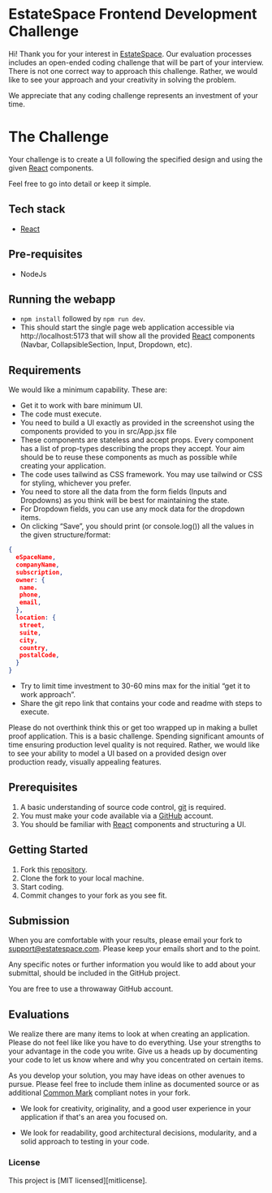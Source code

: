 # EstateSpace Frontend Development Challenge

Hi! Thank you for your interest in [EstateSpace][g3website]. Our evaluation processes includes an open-ended coding challenge that will be part of your interview. There is not one correct way to approach this challenge. Rather, we would like to see your approach and your creativity in solving the problem.

We appreciate that any coding challenge represents an investment of your time.

# The Challenge

Your challenge is to create a UI following the specified design and using the given [React][react] components.

Feel free to go into detail or keep it simple.

## Tech stack

- [React](https://reactjs.org/)

## Pre-requisites

- NodeJs

## Running the webapp

- `npm install` followed by `npm run dev`.
- This should start the single page web application accessible via http://localhost:5173 that will show all the provided
  [React][react] components (Navbar, CollapsibleSection, Input, Dropdown, etc).

## Requirements

We would like a minimum capability. These are:

- Get it to work with bare minimum UI.
- The code must execute.
- You need to build a UI exactly as provided in the screenshot using the components provided to you in src/App.jsx file
- These components are stateless and accept props. Every component has a list of prop-types describing the props they accept. Your aim should be to reuse these components as much as possible while creating your application.
- The code uses tailwind as CSS framework. You may use tailwind or CSS for styling, whichever you prefer.
- You need to store all the data from the form fields (Inputs and Dropdowns) as you think will be best for maintaining the state.
- For Dropdown fields, you can use any mock data for the dropdown items.
- On clicking “Save”, you should print (or console.log()) all the values in the given structure/format:

```json
{
  eSpaceName,
  companyName,
  subscription,
  owner: {
   name.
   phone,
   email,
  },
  location: {
   street,
   suite,
   city,
   country,
   postalCode,
  }
}
```

- Try to limit time investment to 30-60 mins max for the initial “get it to work approach”.
- Share the git repo link that contains your code and readme with steps to execute.

Please do not overthink think this or get too wrapped up in making a bullet proof application. This is a basic
challenge. Spending significant amounts of time ensuring production level quality is not required. Rather,
we would like to see your ability to model a UI based on a provided design over production ready, visually
appealing features.

## Prerequisites

1. A basic understanding of source code control, [git][git-scm] is required.
2. You must make your code available via a [GitHub][github] account.
3. You should be familiar with [React][react] components and structuring a UI.

## Getting Started

1. Fork this [repository][repository].
1. Clone the fork to your local machine.
1. Start coding.
1. Commit changes to your fork as you see fit.

## Submission

When you are comfortable with your results, please email your fork to
[support@estatespace.com](mailto:support@estatespace.com). Please keep your emails short and to the point.

Any specific notes or further information you would like to add about your submittal, should be included in the GitHub project.

You are free to use a throwaway GitHub account.

## Evaluations

We realize there are many items to look at when creating an application.
Please do not feel like like you have to do everything.
Use your strengths to your advantage in the code you write.
Give us a heads up by documenting your code to let us know where and why you concentrated on certain items.

As you develop your solution, you may have ideas on other avenues to pursue.
Please feel free to include them inline as documented source or as additional [Common Mark][commonmark] compliant notes in your fork.

- We look for creativity, originality, and a good user experience in your application if that's an area you focused on.

- We look for readability, good architectural decisions, modularity, and a solid approach to testing in your code.

### License

This project is [MIT licensed][mitlicense].

[g3website]: https://estatespace.com/
[git-scm]: https://git-scm.com/
[github]: https://github.com/
[nodejs]: https://nodejs.org/en/
[TDD]: https://en.wikipedia.org/wiki/Test-driven_development
[ES6]: http://www.ecma-international.org/ecma-262/6.0/
[eslint]: https://eslint.org/
[repository]: https://github.com/GriffinGroupGlobal/junior-web-interview
[react]: https://react.dev/

[commonmark]:https://spec.commonmark.org/]
